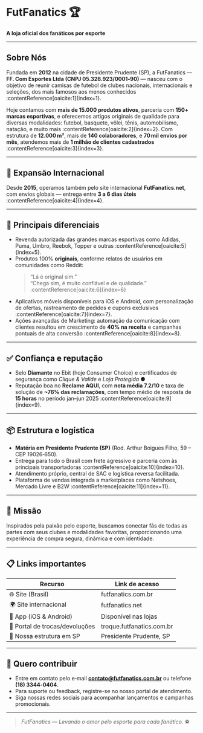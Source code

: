 # FutFanatics 🏆  
**A loja oficial dos fanáticos por esporte**

---

## Sobre Nós  
Fundada em **2012** na cidade de Presidente Prudente (SP), a FutFanatics — **FF. Com Esportes Ltda (CNPJ 05.328.923/0001‑90)** — nasceu com o objetivo de reunir camisas de futebol de clubes nacionais, internacionais e seleções, dos mais famosos aos menos conhecidos :contentReference[oaicite:1]{index=1}.

Hoje contamos com **mais de 15.000 produtos ativos**, parceria com **150+ marcas esportivas**, e oferecemos artigos originais de qualidade para diversas modalidades: futebol, basquete, vôlei, tênis, automobilismo, natação, e muito mais :contentReference[oaicite:2]{index=2}. Com estrutura de **12.000 m²**, mais de **140 colaboradores**, e **70 mil envios por mês**, atendemos mais de **1 milhão de clientes cadastrados** :contentReference[oaicite:3]{index=3}.

---

## 🚀 Expansão Internacional  
Desde **2015**, operamos também pelo site internacional **FutFanatics.net**, com envios globais — entrega entre **3 a 6 dias úteis** :contentReference[oaicite:4]{index=4}.

---

## 🛒 Principais diferenciais  

- Revenda autorizada das grandes marcas esportivas como Adidas, Puma, Umbro, Reebok, Topper e outras :contentReference[oaicite:5]{index=5}.  
- Produtos 100% **originais**, conforme relatos de usuários em comunidades como Reddit:  
  > “Lá é original sim.”  
  > “Chega sim, é muito confiável e de qualidade.” :contentReference[oaicite:6]{index=6}  
- Aplicativos móveis disponíveis para iOS e Android, com personalização de ofertas, rastreamento de pedidos e cupons exclusivos :contentReference[oaicite:7]{index=7}.  
- Ações avançadas de Marketing: automação da comunicação com clientes resultou em crescimento de **40% na receita** e campanhas pontuais de alta conversão :contentReference[oaicite:8]{index=8}.

---

## ✅ Confiança e reputação  
- Selo **Diamante** no Ebit (hoje Consumer Choice) e certificados de segurança como *Clique & Valide* e *Loja Protegida* ●  
- Reputação boa no **Reclame AQUI**, com **nota média 7.2/10** e taxa de solução de **~76% das reclamações**, com tempo médio de resposta de **15 horas** no período jan–jun 2025 :contentReference[oaicite:9]{index=9}.

---

## 📦 Estrutura e logística  
- **Matéria em Presidente Prudente (SP)** (Rod. Arthur Boigues Filho, 59 – CEP 19026‑650).  
- Entrega para todo o Brasil com frete agressivo e parceria com às principais transportadoras :contentReference[oaicite:10]{index=10}.  
- Atendimento próprio, central de SAC e logística reversa facilitada.  
- Plataforma de vendas integrada a marketplaces como Netshoes, Mercado Livre e B2W :contentReference[oaicite:11]{index=11}.

---

## 🎯 Missão  
Inspirados pela paixão pelo esporte, buscamos conectar fãs de todas as partes com seus clubes e modalidades favoritas, proporcionando uma experiência de compra segura, dinâmica e com identidade.

---

## 📋 Links importantes  
| Recurso                          | Link de acesso |
|----------------------------------|----------------|
| 🌐 Site (Brasil)                | futfanatics.com.br |
| 🌍 Site internacional           | futfanatics.net |
| 📱 App (iOS & Android)          | Disponível nas lojas |
| 🧾 Portal de trocas/devoluções  | troque.futfanatics.com.br |
| 🏢 Nossa estrutura em SP        | Presidente Prudente, SP |

---

## 📌 Quero contribuir  
- Entre em contato pelo e‑mail **contato@futfanatics.com.br** ou telefone **(18) 3344‑0404**.  
- Para suporte ou feedback, registre-se no nosso portal de atendimento.  
- Siga nossas redes sociais para acompanhar lançamentos e campanhas promocionais.

---

> *FutFanatics — Levando o amor pelo esporte para cada fanático.* ⚽

